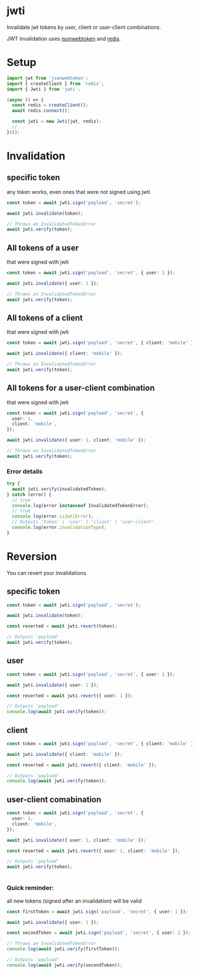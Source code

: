 # jwti

Invalidate jwt tokens by user, client or user-client combinations.

JWT Invalidation uses [jsonwebtoken](https://www.npmjs.com/package/jsonwebtoken)
and [redis](https://www.npmjs.com/package/redis).

# Setup

```typescript
import jwt from 'jsonwebtoken';
import { createClient } from 'redis';
import { Jwti } from 'jwti';

(async () => {
  const redis = createClient();
  await redis.connect();

  const jwti = new Jwti(jwt, redis);
  //...
})();
```

# Invalidation

## specific token

any token works, even ones that were not signed using jwti

```typescript
const token = await jwti.sign('payload', 'secret');

await jwti.invalidate(token);

// Throws an InvalidatedTokenError
await jwti.verify(token);
```

## All tokens of a user

that were signed with jwti

```typescript
const token = await jwti.sign('payload', 'secret', { user: 1 });

await jwti.invalidate({ user: 1 });

// Throws an InvalidatedTokenError
await jwti.verify(token);
```

## All tokens of a client

that were signed with jwti

```typescript
const token = await jwti.sign('payload', 'secret', { client: 'mobile' });

await jwti.invalidate({ client: 'mobile' });

// Throws an InvalidatedTokenError
await jwti.verify(token);
```

## All tokens for a user-client combination

that were signed with jwti

```typescript
const token = await jwti.sign('payload', 'secret', {
  user: 1,
  client: 'mobile',
});

await jwti.invalidate({ user: 1, client: 'mobile' });

// Throws an InvalidatedTokenError
await jwti.verify(token);
```

### Error details

```typescript
try {
  await jwti.verify(invalidatedToken);
} catch (error) {
  // true
  console.log(error instanceof InvalidatedTokenError);
  // true
  console.log(error.isJwtiError);
  // Outputs 'token' | 'user' | 'client' | 'user-client'
  console.log(error.invalidationType);
}
```

# Reversion

You can revert your invalidations

## specific token

```typescript
const token = await jwti.sign('payload', 'secret');

await jwti.invalidate(token);

const reverted = await jwti.revert(token);

// Outputs 'payload'
await jwti.verify(token);
```

## user

```typescript
const token = await jwti.sign('payload', 'secret', { user: 1 });

await jwti.invalidate({ user: 1 });

const reverted = await jwti.revert({ user: 1 });

// Outputs 'payload'
console.log(await jwti.verify(token));
```

## client

```typescript
const token = await jwti.sign('payload', 'secret', { client: 'mobile' });

await jwti.invalidate({ client: 'mobile' });

const reverted = await jwti.revert({ client: 'mobile' });

// Outputs 'payload'
console.log(await jwti.verify(token));
```

## user-client comabination

```typescript
const token = await jwti.sign('payload', 'secret', {
  user: 1,
  client: 'mobile',
});

await jwti.invalidate({ user: 1, client: 'mobile' });

const reverted = await jwti.revert({ user: 1, client: 'mobile' });

// Outputs 'payload'
await jwti.verify(token);
```

#

### Quick reminder:

all new tokens (signed after an invalidation) will be valid

```typescript
const firstToken = await jwti.sign('payload', 'secret', { user: 1 });

await jwti.invalidate({ user: 1 });

const secondToken = await jwti.sign('payload', 'secret', { user: 1 });

// Throws an InvalidatedTokenError
console.log(await jwti.verify(firstToken));

// Outputs 'payload'
console.log(await jwti.verify(secondToken));
```
